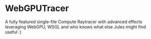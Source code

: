 # WebGPUTracer
A fully featured single-file Compute Raytracer with advanced effects leveraging WebGPU, WSGL and who knows what else Jules might find useful :)
